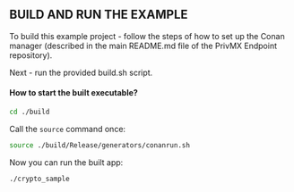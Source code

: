 ## BUILD AND RUN THE EXAMPLE
To build this example project - follow the steps of how to set up the Conan manager (described in the main README.md file of the PrivMX Endpoint repository).

Next - run the provided build.sh script.

#### How to start the built executable?
```bash
cd ./build
```
Call the `source` command once:
```bash
source ./build/Release/generators/conanrun.sh
```

Now you can run the built app:
```bash
./crypto_sample
```